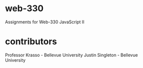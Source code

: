 # web-330
Assignments for Web-330 JavaScript II
# contributors
Professor Krasso - Bellevue University
Justin Singleton - Bellevue University